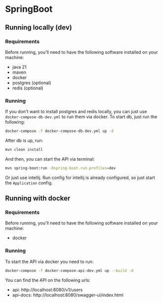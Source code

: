 # SpringBoot

## Running locally (dev)

### Requirements

Before running, you'll need to have the following software installed on your machine:

- java 21
- maven
- docker
- postgres (optional)
- redis (optional)

### Running

If you don't want to install postgres and redis locally, you can just use `docker-compose-db-dev.yml` to run them via docker. To start db, just run the following:
```bash
docker-compose -f docker-compose-db-dev.yml up -d
```

After db is up, run:
```bash
mvn clean install
```

And then, you can start the API via terminal:
```bash
mvn spring-boot:run -Dspring-boot.run.profiles=dev
```

Or just use intellij. Run config for intellij is already configured, so just start the `Application` config.

## Running with docker

### Requirements

Before running, you'll need to have the following software installed on your machine:
- docker

### Running

To start the API via docker you need to run:
```bash
docker-compose -f docker-compose-api-dev.yml up --build -d
```

You can find the API on the following urls:

- api: http://localhost:8080/v1/users
- api-docs: http://localhost:8080/swagger-ui/index.html
